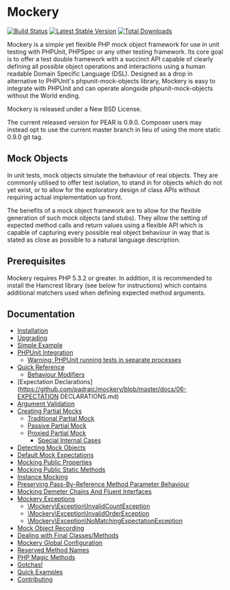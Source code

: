 Mockery
=======

[![Build Status](https://travis-ci.org/padraic/mockery.png?branch=master)](http://travis-ci.org/padraic/mockery)
[![Latest Stable Version](https://poser.pugx.org/mockery/mockery/v/stable.png)](https://packagist.org/packages/mockery/mockery)
[![Total Downloads](https://poser.pugx.org/mockery/mockery/downloads.png)](https://packagist.org/packages/mockery/mockery)


Mockery is a simple yet flexible PHP mock object framework for use in unit testing
with PHPUnit, PHPSpec or any other testing framework. Its core goal is to offer a
test double framework with a succinct API capable of clearly defining all possible
object operations and interactions using a human readable Domain Specific Language
(DSL). Designed as a drop in alternative to PHPUnit's phpunit-mock-objects library,
Mockery is easy to integrate with PHPUnit and can operate alongside
phpunit-mock-objects without the World ending.

Mockery is released under a New BSD License.

The current released version for PEAR is 0.9.0. Composer users may instead opt to use
the current master branch in lieu of using the more static 0.9.0 git tag.


## Mock Objects

In unit tests, mock objects simulate the behaviour of real objects. They are
commonly utilised to offer test isolation, to stand in for objects which do not
yet exist, or to allow for the exploratory design of class APIs without
requiring actual implementation up front.

The benefits of a mock object framework are to allow for the flexible generation
of such mock objects (and stubs). They allow the setting of expected method calls
and return values using a flexible API which is capable of capturing every
possible real object behaviour in way that is stated as close as possible to a
natural language description.


## Prerequisites

Mockery requires PHP 5.3.2 or greater. In addition, it is recommended to install
the Hamcrest library (see below for instructions) which contains additional
matchers used when defining expected method arguments.


## Documentation

- [Installation](https://github.com/padraic/mockery/blob/master/docs/01-INSTALLATION.md)
- [Upgrading](https://github.com/padraic/mockery/blob/master/docs/02-UPGRADING.md)
- [Simple Example](https://github.com/padraic/mockery/blob/master/docs/03-SIMPLE-EXAMPLE.md)
- [PHPUnit Integration](https://github.com/padraic/mockery/blob/master/docs/04-PHPUNIT-INTEGRATION.md)
    - [Warning: PHPUnit running tests in separate processes](https://github.com/padraic/mockery/blob/master/docs/04-PHPUNIT-INTEGRATION.md#warning-phpunit-running-tests-in-separate-processes)
- [Quick Reference](https://github.com/padraic/mockery/blob/master/docs/05-QUICK-REFERENCE.md)
    - [Behaviour Modifiers](https://github.com/padraic/mockery/blob/master/docs/05-QUICK-REFERENCE.md#behaviour-modifiers)
- [Expectation Declarations](https://github.com/padraic/mockery/blob/master/docs/06-EXPECTATION DECLARATIONS.md)
- [Argument Validation](https://github.com/padraic/mockery/blob/master/docs/07-ARGUMENT-VALIDATION.md)
- [Creating Partial Mocks](https://github.com/padraic/mockery/blob/master/docs/08-CREATING-PARTIAL-MOCKS.md)
    - [Traditional Partial Mock](https://github.com/padraic/mockery/blob/master/docs/08-CREATING-PARTIAL-MOCKS.md#traditional-partial-mock)
    - [Passive Partial Mock](https://github.com/padraic/mockery/blob/master/docs/08-CREATING-PARTIAL-MOCKS.md#passive-partial-mock)
    - [Proxied Partial Mock](https://github.com/padraic/mockery/blob/master/docs/08-CREATING-PARTIAL-MOCKS.md#proxied-partial-mock)
        - [Special Internal Cases](https://github.com/padraic/mockery/blob/master/docs/08-CREATING-PARTIAL-MOCKS.md#special-internal-cases)
- [Detecting Mock Objects](https://github.com/padraic/mockery/blob/master/docs/09-DETECTING-MOCK-OBJECTS.md)
- [Default Mock Expectations](https://github.com/padraic/mockery/blob/master/docs/10-DEFAULT-MOCK-EXPECTATIONS.md)
- [Mocking Public Properties](https://github.com/padraic/mockery/blob/master/docs/11-MOCKING-PUBLIC-PROPERTIES.md)
- [Mocking Public Static Methods](https://github.com/padraic/mockery/blob/master/docs/12-MOCKING-PUBLIC-STATIC-METHODS.md)
- [Instance Mocking](https://github.com/padraic/mockery/blob/master/docs/13-INSTANCE-MOCKING.md)
- [Preserving Pass-By-Reference Method Parameter Behaviour](https://github.com/padraic/mockery/blob/master/docs/14-PRESERVING-PASS-BY-REFERENCE-PARAMETER-BEHAVIOUR.md)
- [Mocking Demeter Chains And Fluent Interfaces](https://github.com/padraic/mockery/blob/master/docs/15-MOCKING-DEMETER-CHAINS-AND-FLUENT-INTERFACES.md)
- [Mockery Exceptions](https://github.com/padraic/mockery/blob/master/docs/16-MOCKERY-EXCEPTIONS.md)
    - [\Mockery\Exception\InvalidCountException](https://github.com/padraic/mockery/blob/master/docs/16-MOCKERY-EXCEPTIONS.md#mockeryexceptioninvalidcountexception)
    - [\Mockery\Exception\InvalidOrderException](https://github.com/padraic/mockery/blob/master/docs/16-MOCKERY-EXCEPTIONS.md#mockeryexceptioninvalidorderexception)
    - [\Mockery\Exception\NoMatchingExpectationException](https://github.com/padraic/mockery/blob/master/docs/16-MOCKERY-EXCEPTIONS.md#mockeryexceptionnomatchingexpectationexception)
- [Mock Object Recording](https://github.com/padraic/mockery/blob/master/docs/17-MOCK-OBJECT-RECORDING.md)
- [Dealing with Final Classes/Methods](https://github.com/padraic/mockery/blob/master/docs/18-DEALING-WITH-FINAL-CLASSES-OR-METHODS.md)
- [Mockery Global Configuration](https://github.com/padraic/mockery/blob/master/docs/19-MOCKERY-GLOBAL-CONFIGURATION.md)
- [Reserved Method Names](https://github.com/padraic/mockery/blob/master/docs/20-RESERVED-METHOD-NAMES.md)
- [PHP Magic Methods](https://github.com/padraic/mockery/blob/master/docs/21-PHP-MAGIC-METHODS.md)
- [Gotchas!](https://github.com/padraic/mockery/blob/master/docs/22-GOTCHAS.md)
- [Quick Examples](https://github.com/padraic/mockery/blob/master/docs/23-QUICK-EXAMPLES.md)
- [Contributing](https://github.com/padraic/mockery/blob/master/CONTRIBUTING.md)
